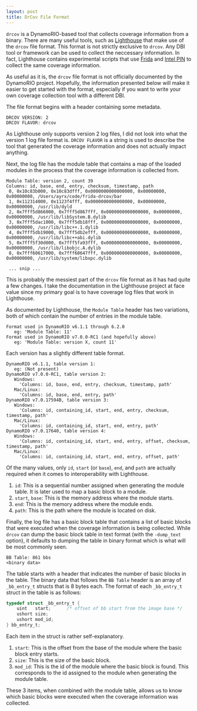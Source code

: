 ```yaml
---
layout: post
title: DrCov File Format
---
```


`drcov` is a DynamoRIO-based tool that collects coverage information from a
binary. There are many useful tools, such as [Lighthouse][lighthouse] that
make use of the `drcov` file format. This format is not strictly exclusive to
`drcov`. Any DBI tool or framework can be used to collect the neccessary
information. In fact, Lighthouse contains experimental scripts that use
[Frida][frida-drcov] and [Intel PIN][pin-drcov] to collect the same coverage
information.

As useful as it is, the `drcov` file format is not officially documented by
the DynamoRIO project. Hopefully, the information presented below will make it
easier to get started with the format, especially if you want to write your own
coverage collection tool with a different DBI.

The file format begins with a header containing some metadata.

```shell
DRCOV VERSION: 2
DRCOV FLAVOR: drcov
```

As Lighthouse only supports version 2 log files, I did not look into what the
version 1 log file format is. `DRCOV FLAVOR` is a string is used to describe
the tool that generated the coverage information and does not actually impact
anything.

Next, the log file has the module table that contains a map of the loaded
modules in the process that the coverage information is collected from.

```shell
Module Table: version 2, count 39
Columns: id, base, end, entry, checksum, timestamp, path
 0, 0x10c83b000, 0x10c83dfff, 0x0000000000000000, 0x00000000, 0x00000000, /Users/ayrx/code/frida-drcov/bar
 1, 0x112314000, 0x1123f4fff, 0x0000000000000000, 0x00000000, 0x00000000, /usr/lib/dyld
 2, 0x7fff5d866000, 0x7fff5d867fff, 0x0000000000000000, 0x00000000, 0x00000000, /usr/lib/libSystem.B.dylib
 3, 0x7fff5dac1000, 0x7fff5db18fff, 0x0000000000000000, 0x00000000, 0x00000000, /usr/lib/libc++.1.dylib
 4, 0x7fff5db19000, 0x7fff5db2efff, 0x0000000000000000, 0x00000000, 0x00000000, /usr/lib/libc++abi.dylib
 5, 0x7fff5f30d000, 0x7fff5fa93fff, 0x0000000000000000, 0x00000000, 0x00000000, /usr/lib/libobjc.A.dylib
 8, 0x7fff60617000, 0x7fff60647fff, 0x0000000000000000, 0x00000000, 0x00000000, /usr/lib/system/libxpc.dylib

 ... snip ...
```

This is probably the messiest part of the `drcov` file format as it has had
quite a few changes. I take the documentation in the Lighthouse project at
face value since my primary goal is to have coverage log files that work in
Lighthouse.

As documented by Lighthouse, the `Module Table` header has two variations,
both of which contain the number of entries in the module table.

```shell
Format used in DynamoRIO v6.1.1 through 6.2.0
   eg: 'Module Table: 11'
Format used in DynamoRIO v7.0.0-RC1 (and hopefully above)
   eg: 'Module Table: version X, count 11'
```

Each version has a slightly different table format.

```shell
DynamoRIO v6.1.1, table version 1:
   eg: (Not present)
DynamoRIO v7.0.0-RC1, table version 2:
   Windows:
     'Columns: id, base, end, entry, checksum, timestamp, path'
   Mac/Linux:
     'Columns: id, base, end, entry, path'
DynamoRIO v7.0.17594B, table version 3:
   Windows:
     'Columns: id, containing_id, start, end, entry, checksum, timestamp, path'
   Mac/Linux:
     'Columns: id, containing_id, start, end, entry, path'
DynamoRIO v7.0.17640, table version 4:
   Windows:
     'Columns: id, containing_id, start, end, entry, offset, checksum, timestamp, path'
   Mac/Linux:
     'Columns: id, containing_id, start, end, entry, offset, path'
```

Of the many values, only `id`, `start` (or `base`), `end`, and `path` are
actually required when it comes to interoperability with Lighthouse.

1. `id`: This is a sequential number assigned when generating the module table.
    It is later used to map a basic block to a module.
2. `start`, `base`: This is the memory address where the module starts.
3. `end`: This is the memory address where the module ends.
4. `path`: This is the path where the module is located on disk.

Finally, the log file has a basic block table that contains a list of basic
blocks that were executed when the coverage information is being collected.
While `drcov` can dump the basic block table in text format (with the
`-dump_text` option), it defaults to dumping the table in binary format which
is what will be most commonly seen.

```shell
BB Table: 861 bbs
<binary data>
```

The table starts with a header that indicates the number of basic blocks in the
table. The binary data that follows the `BB Table` header is an array of
`_bb_entry_t` structs that is 8 bytes each. The format of each `_bb_entry_t`
struct in the table is as follows:

```c
typedef struct _bb_entry_t {
    uint   start;      /* offset of bb start from the image base */
    ushort size;
    ushort mod_id;
} bb_entry_t;
```

Each item in the struct is rather self-explanatory.

1. `start`: This is the offset from the base of the module where the basic
   block entry starts.
2. `size`: This is the size of the basic block.
3. `mod_id`: This is the id of the module where the basic block is found. This
corresponds to the id assigned to the module when generating the module table.

These 3 items, when combined with the module table, allows us to know which
basic blocks were executed when the coverage information was collected.

[lighthouse]: https://github.com/gaasedelen/lighthouse
[frida-drcov]: https://github.com/gaasedelen/lighthouse/tree/master/coverage/frida
[pin-drcov]: https://github.com/gaasedelen/lighthouse/tree/master/coverage/pin
